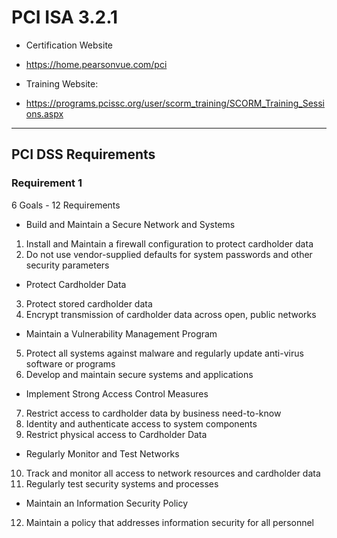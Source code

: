 # PCI ISA 3.2.1

- Certification Website
- <https://home.pearsonvue.com/pci>

- Training Website:
- <https://programs.pcissc.org/user/scorm_training/SCORM_Training_Sessions.aspx>

---

## PCI DSS Requirements

### Requirement 1

6 Goals - 12 Requirements

- Build and Maintain a Secure Network and Systems
1. Install and Maintain a firewall configuration to protect cardholder data
2. Do not use vendor-supplied defaults for system passwords and other security parameters

- Protect Cardholder Data
3. Protect stored cardholder data
4. Encrypt transmission of cardholder data across open, public networks

- Maintain a Vulnerability Management Program
5. Protect all systems against malware and regularly update anti-virus software or programs
6. Develop and maintain secure systems and applications


- Implement Strong Access Control Measures
7. Restrict access to cardholder data by business need-to-know
8. Identity and authenticate access to system components
9. Restrict physical access to Cardholder Data

- Regularly Monitor and Test Networks
10. Track and monitor all access to network resources and cardholder data
11. Regularly test security systems and processes

- Maintain an Information Security Policy
12. Maintain a policy that addresses information security for all personnel

